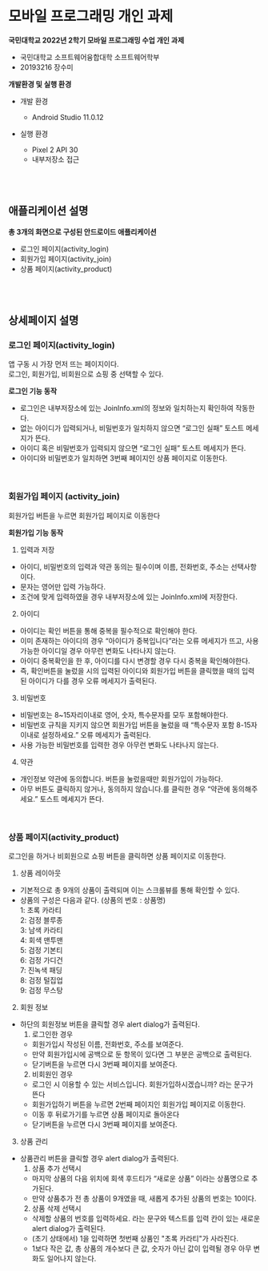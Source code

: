 # 모바일 프로그래밍 개인 과제
**국민대학교 2022년 2학기 모바일 프로그래밍 수업 개인 과제** <br />
- 국민대학교 소프트웨어융합대학 소프트웨어학부
- 20193216 장수미

**개발환경 및 실행 환경** <br />
- 개발 환경
  - Android Studio 11.0.12

- 실행 환경
  - Pixel 2 API 30
  - 내부저장소 접근

<br /><br />

## 애플리케이션 설명
**총 3개의 화면으로 구성된 안드로이드 애플리케이션**
- 로그인 페이지(activity_login)
- 회원가입 페이지(activity_join)
- 상품 페이지(activity_product)

<br /><br />

## 상세페이지 설명
### 로그인 페이지(activity_login) <br />
  앱 구동 시 가장 먼저 뜨는 페이지이다. <br />
  로그인, 회원가입, 비회원으로 쇼핑 중 선택할 수 있다. <br />
  
  **로그인 기능 동작**
  - 로그인은 내부저장소에 있는 JoinInfo.xml의 정보와 일치하는지 확인하여 작동한다. <br />
  - 없는 아이디가 입력되거나, 비밀번호가 일치하지 않으면 “로그인 실패” 토스트 메세지가 뜬다. <br />
  - 아이디 혹은 비밀번호가 입력되지 않으면 “로그인 실패” 토스트 메세지가 뜬다. <br />
  - 아이디와 비밀번호가 일치하면 3번째 페이지인 상품 페이지로 이동한다. <br />

<br />

### 회원가입 페이지 (activity_join)<br />
  회원가입 버튼을 누르면 회원가입 페이지로 이동한다<br />
  
  **회원가입 기능 동작**
  1. 입력과 저장
  - 아이디, 비밀번호의 입력과 약관 동의는 필수이며 이름, 전화번호, 주소는 선택사항이다.<br />
  - 문자는 영어만 입력 가능하다.<br />
  - 조건에 맞게 입력하였을 경우 내부저장소에 있는 JoinInfo.xml에 저장한다.<br />
  2. 아이디
  - 아이디는 확인 버튼을 통해 중복을 필수적으로 확인해야 한다. <br />
  - 이미 존재하는 아이디의 경우 “아이디가 중복입니다”라는 오류 메세지가 뜨고, 사용 가능한 아이디일 경우 아무런 변화도 나타나지 않는다.<br />
  - 아이디 중복확인을 한 후, 아이디를 다시 변경할 경우 다시 중복을 확인해야한다. <br />
  - 즉, 확인버튼을 눌렀을 시의 입력된 아이디와 회원가입 버튼을 클릭했을 때의 입력된 아이디가 다를 경우 오류 메세지가 출력된다. <br />
  3. 비밀번호
  - 비밀번호는 8~15자리이내로 영어, 숫자, 특수문자를 모두 포함해야한다.<br />
  - 비밀번호 규칙을 지키지 않으면 회원가입 버튼을 눌렀을 때 “특수문자 포함 8-15자 이내로 설정하세요.” 오류 메세지가 출력된다. <br />
  - 사용 가능한 비밀번호를 입력한 경우 아무런 변화도 나타나지 않는다.<br />
  4. 약관
  - 개인정보 약관에 동의합니다. 버튼을 눌렀을때만 회원가입이 가능하다.<br />
  - 아무 버튼도 클릭하지 않거나, 동의하지 않습니다.를 클릭한 경우 “약관에 동의해주세요.” 토스트 메세지가 뜬다.<br />
  

<br />

### 상품 페이지(activity_product) <br />
  로그인을 하거나 비회원으로 쇼핑 버튼을 클릭하면 상품 페이지로 이동한다.<br />
  1. 상품 레이아웃
  - 기본적으로 총 9개의 상품이 출력되며 이는 스크롤뷰를 통해 확인할 수 있다.<br />
  - 상품의 구성은 다음과 같다. (상품의 번호 : 상품명)<br />
      1: 초록 카라티<br />
      2: 검정 블루종<br />
      3: 남색 카라티<br />
      4: 회색 맨투맨<br />
      5: 검정 기본티<br />
      6: 검정 가디건<br />
      7: 진녹색 패딩<br />
      8: 검정 털집업<br />
      9: 검정 무스탕<br />
  2. 회원 정보
  - 하단의 회원정보 버튼을 클릭할 경우 alert dialog가 출력된다. <br />
    1) 로그인한 경우<br />
    - 회원가입시 작성된 이름, 전화번호, 주소를 보여준다.<br />
    - 만약 회원가입시에 공백으로 둔 항목이 있다면 그 부분은 공백으로 출력된다.<br />
    - 닫기버튼을 누르면 다시 3번째 페이지를 보여준다.<br />
    2) 비회원인 경우<br />
    - 로그인 시 이용할 수 있는 서비스입니다. 회원가입하시겠습니까? 라는 문구가 뜬다<br />
    - 회원가입하기 버튼을 누르면 2번째 페이지인 회원가입 페이지로 이동한다.<br />
    - 이동 후 뒤로가기를 누르면 상품 페이지로 돌아온다<br />
    - 닫기버튼을 누르면 다시 3번째 페이지를 보여준다.<br />
  3. 상품 관리
  - 상품관리 버튼을 클릭할 경우 alert dialog가 출력된다. <br />
    1) 상품 추가 선택시 <br />
    - 마지막 상품의 다음 위치에 회색 후드티가 “새로운 상품” 이라는 상품명으로 추가된다.<br />
    - 만약 상품추가 전 총 상품이 9개였을 때, 새롭게 추가된 상품의 번호는 10이다.<br />
    2) 상품 삭제 선택시<br />
    - 삭제할 상품의 번호를 입력하세요. 라는 문구와 텍스트를 입력 칸이 있는 새로운 alert dialog가 출력된다. <br />
    - (초기 상태에서) 1을 입력하면 첫번째 상품인 "초록 카라티"가 사라진다.<br />
    - 1보다 작은 값, 총 상품의 개수보다 큰 값, 숫자가 아닌 값이 입력될 경우 아무 변화도 일어나지 않는다.<br />


